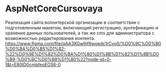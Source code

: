 # AspNetCoreCursovaya

Реализация сайта волонтерской организации в соответствии с подготовленным макетом, включающий регистрацию, аунтефикацию и хранение данных пользователей, а так же cms для администратора с возможностью редактирования контента.
https://www.figma.com/file/qAA3XGw6jf9woedc1rCvo0/%D0%9C%D0%B0%D0%BA%D0%B5%D1%82-%22%D0%9E%D1%82%D0%BA%D1%80%D1%8B%D1%82%D1%8B%D0%B9-%D0%BC%D0%B8%D1%80%22?node-id=0-1&t=E80ID0cmbfeoEGS6-0
